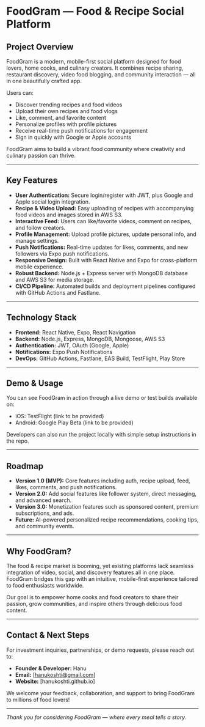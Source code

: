 # FoodGram — Food & Recipe Social Platform

## Project Overview

FoodGram is a modern, mobile-first social platform designed for food lovers, home cooks, and culinary creators. It combines recipe sharing, restaurant discovery, video food blogging, and community interaction — all in one beautifully crafted app.

Users can:
- Discover trending recipes and food videos
- Upload their own recipes and food vlogs
- Like, comment, and favorite content
- Personalize profiles with profile pictures
- Receive real-time push notifications for engagement
- Sign in quickly with Google or Apple accounts

FoodGram aims to build a vibrant food community where creativity and culinary passion can thrive.

---

## Key Features

- **User Authentication:** Secure login/register with JWT, plus Google and Apple social login integration.
- **Recipe & Video Upload:** Easy uploading of recipes with accompanying food videos and images stored in AWS S3.
- **Interactive Feed:** Users can like/favorite videos, comment on recipes, and follow creators.
- **Profile Management:** Upload profile pictures, update personal info, and manage settings.
- **Push Notifications:** Real-time updates for likes, comments, and new followers via Expo push notifications.
- **Responsive Design:** Built with React Native and Expo for cross-platform mobile experience.
- **Robust Backend:** Node.js + Express server with MongoDB database and AWS S3 for media storage.
- **CI/CD Pipeline:** Automated builds and deployment pipelines configured with GitHub Actions and Fastlane.

---

## Technology Stack

- **Frontend:** React Native, Expo, React Navigation
- **Backend:** Node.js, Express, MongoDB, Mongoose, AWS S3
- **Authentication:** JWT, OAuth (Google, Apple)
- **Notifications:** Expo Push Notifications
- **DevOps:** GitHub Actions, Fastlane, EAS Build, TestFlight, Play Store

---

## Demo & Usage

You can see FoodGram in action through a live demo or test builds available on:

- iOS: TestFlight (link to be provided)
- Android: Google Play Beta (link to be provided)

Developers can also run the project locally with simple setup instructions in the repo.

---

## Roadmap

- **Version 1.0 (MVP):** Core features including auth, recipe upload, feed, likes, comments, and push notifications.
- **Version 2.0:** Add social features like follower system, direct messaging, and advanced search.
- **Version 3.0:** Monetization features such as sponsored content, premium subscriptions, and ads.
- **Future:** AI-powered personalized recipe recommendations, cooking tips, and community events.

---

## Why FoodGram?

The food & recipe market is booming, yet existing platforms lack seamless integration of video, social, and discovery features all in one place. FoodGram bridges this gap with an intuitive, mobile-first experience tailored to food enthusiasts worldwide.

Our goal is to empower home cooks and food creators to share their passion, grow communities, and inspire others through delicious food content.

---

## Contact & Next Steps

For investment inquiries, partnerships, or demo requests, please reach out to:

- **Founder & Developer:** Hanu  
- **Email:** [hanukoshti@gmail.com]  
- **Website:** [hanukoshti.github.io]  

We welcome your feedback, collaboration, and support to bring FoodGram to millions of food lovers!

---

*Thank you for considering FoodGram — where every meal tells a story.*

